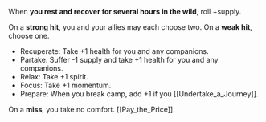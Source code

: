 When **you rest and recover for several hours in the wild**, roll +supply. 

On a **strong hit**, you and your allies may each choose two. On a **weak hit**, choose one. 
- Recuperate: Take +1 health for you and any companions. 
- Partake: Suffer -1 supply and take +1 health for you and any companions. 
- Relax: Take +1 spirit. 
- Focus: Take +1 momentum. 
- Prepare: When you break camp, add +1 if you [[Undertake_a_Journey]]. 

On a **miss**, you take no comfort. [[Pay_the_Price]].